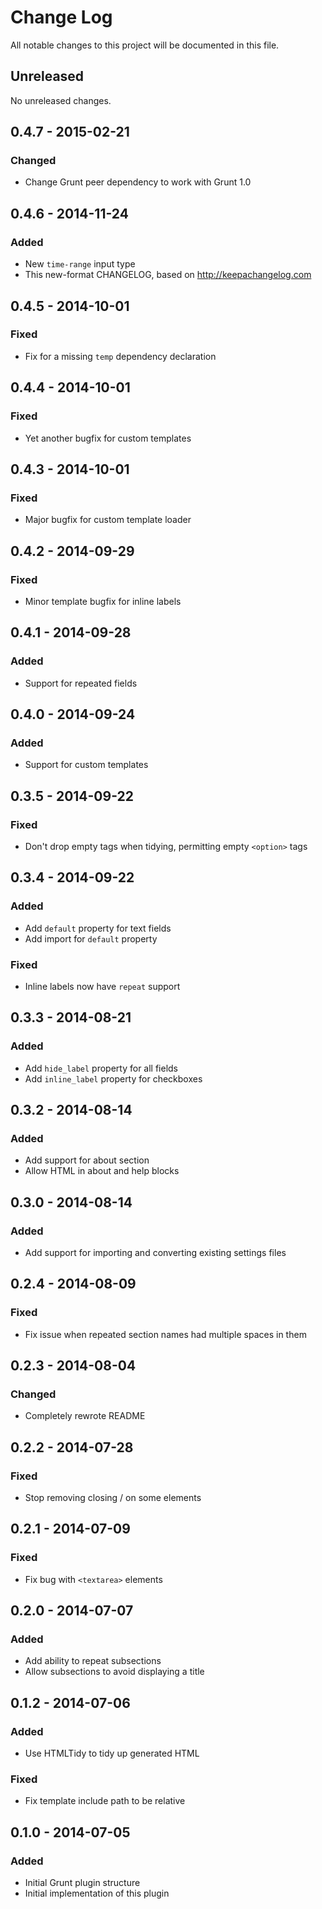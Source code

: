# Change Log
All notable changes to this project will be documented in this file.

## Unreleased
No unreleased changes.

## 0.4.7 - 2015-02-21
### Changed
- Change Grunt peer dependency to work with Grunt 1.0

## 0.4.6 - 2014-11-24
### Added
- New `time-range` input type
- This new-format CHANGELOG, based on http://keepachangelog.com

## 0.4.5 - 2014-10-01
### Fixed
- Fix for a missing `temp` dependency declaration

## 0.4.4 - 2014-10-01
### Fixed
- Yet another bugfix for custom templates

## 0.4.3 - 2014-10-01
### Fixed
- Major bugfix for custom template loader

## 0.4.2 - 2014-09-29
### Fixed
- Minor template bugfix for inline labels

## 0.4.1 - 2014-09-28
### Added
- Support for repeated fields

## 0.4.0 - 2014-09-24
### Added
- Support for custom templates

## 0.3.5 - 2014-09-22
### Fixed
- Don't drop empty tags when tidying, permitting empty `<option>` tags

## 0.3.4 - 2014-09-22
### Added
- Add `default` property for text fields
- Add import for `default` property

### Fixed
- Inline labels now have `repeat` support

## 0.3.3 - 2014-08-21
### Added
- Add `hide_label` property for all fields
- Add `inline_label` property for checkboxes

## 0.3.2 - 2014-08-14
### Added
- Add support for about section
- Allow HTML in about and help blocks

## 0.3.0 - 2014-08-14
### Added
- Add support for importing and converting existing settings files

## 0.2.4 - 2014-08-09
### Fixed
- Fix issue when repeated section names had multiple spaces in them

## 0.2.3 - 2014-08-04
### Changed
- Completely rewrote README

## 0.2.2 - 2014-07-28
### Fixed
- Stop removing closing / on some elements

## 0.2.1 - 2014-07-09
### Fixed
- Fix bug with `<textarea>` elements

## 0.2.0 - 2014-07-07
### Added
- Add ability to repeat subsections
- Allow subsections to avoid displaying a title

## 0.1.2 - 2014-07-06
### Added
- Use HTMLTidy to tidy up generated HTML

### Fixed
- Fix template include path to be relative

## 0.1.0 - 2014-07-05
### Added
- Initial Grunt plugin structure
- Initial implementation of this plugin
